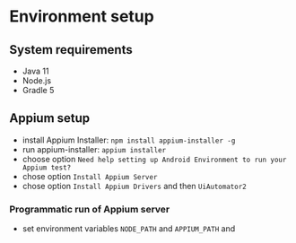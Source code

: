 # Environment setup
## System requirements
- Java 11
- Node.js
- Gradle 5

## Appium setup
- install Appium Installer:
`npm install appium-installer -g`
- run appium-installer:
`appium installer`
- choose option `Need help setting up Android Environment to run your Appium test?`
- chose option `Install Appium Server`
- chose option `Install Appium Drivers` and then `UiAutomator2`

### Programmatic run of Appium server
- set environment variables `NODE_PATH` and `APPIUM_PATH` and 

